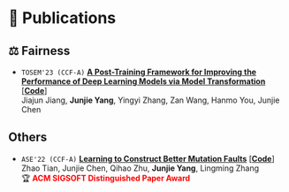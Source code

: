 # 📝 Publications

## ⚖️ Fairness

- ``TOSEM'23 (CCF-A)`` [**A Post-Training Framework for Improving the Performance of Deep Learning Models via Model Transformation**](https://dl.acm.org/doi/10.1145/3630011) \[[**Code**](https://github.com/junjie1003/FMT)\]  
Jiajun Jiang, **Junjie Yang**,  Yingyi Zhang, Zan Wang, Hanmo You, Junjie Chen

## Others

- ``ASE'22 (CCF-A)`` [**Learning to Construct Better Mutation Faults**](https://dl.acm.org/doi/abs/10.1145/3551349.3556949) \[[**Code**](https://github.com/tianzhaotju/LEAM)\]  
Zhao Tian, Junjie Chen, Qihao Zhu, **Junjie Yang**,  Lingming Zhang  
🏆 <span style="color:red"><strong> ACM SIGSOFT Distinguished Paper Award </strong></span>
